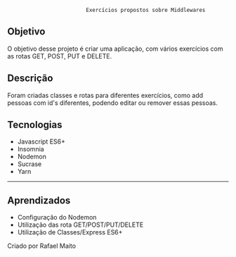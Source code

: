                              Exercícios propostos sobre Middlewares

</hr>

## Objetivo

O objetivo desse projeto é criar uma aplicação, com vários exercícios com as rotas GET, POST, PUT e DELETE.

## Descrição

Foram criadas classes e rotas para diferentes exercícios, como add pessoas com id's diferentes, podendo editar ou remover essas pessoas.

## Tecnologias

- Javascript ES6+<br>
- Insomnia <br>
- Nodemon <br>
- Sucrase<br>
- Yarn<br>
<hr>

## Aprendizados

- Configuração do Nodemon
- Utilização das rota GET/POST/PUT/DELETE
- Utilização de Classes/Express ES6+

</hr>
Criado por Rafael Maito

